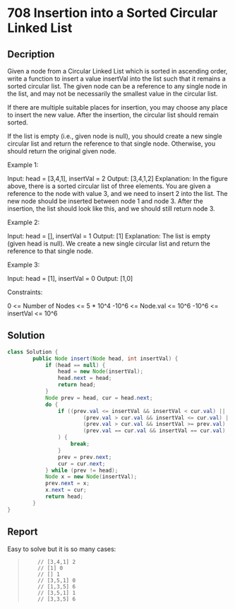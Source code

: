 # 708 Insertion into a Sorted Circular Linked List

## Decription

Given a node from a Circular Linked List which is sorted in ascending order,
write a function to insert a value insertVal into the list such that it remains a sorted circular list.
The given node can be a reference to any single node in the list,
and may not be necessarily the smallest value in the circular list.

If there are multiple suitable places for insertion, you may choose any place to insert the new value.
 After the insertion, the circular list should remain sorted.

If the list is empty (i.e., given node is null),
you should create a new single circular list and return the reference to that single node. 
Otherwise, you should return the original given node.


Example 1:
 
Input: head = [3,4,1], insertVal = 2
Output: [3,4,1,2]
Explanation: In the figure above, there is a sorted circular list of three elements. You are given a reference to the node with value 3, and we need to insert 2 into the list. The new node should be inserted between node 1 and node 3. After the insertion, the list should look like this, and we should still return node 3.

Example 2:

Input: head = [], insertVal = 1
Output: [1]
Explanation: The list is empty (given head is null). We create a new single circular list and return the reference to that single node.

Example 3:

Input: head = [1], insertVal = 0
Output: [1,0]
 
Constraints:

0 <= Number of Nodes <= 5 * 10^4
-10^6 <= Node.val <= 10^6
-10^6 <= insertVal <= 10^6

## Solution

```java
class Solution {
        public Node insert(Node head, int insertVal) {
            if (head == null) {
                head = new Node(insertVal);
                head.next = head;
                return head;
            }
            Node prev = head, cur = head.next;
            do {
                if ((prev.val <= insertVal && insertVal < cur.val) ||
                        (prev.val > cur.val && insertVal <= cur.val) ||
                        (prev.val > cur.val && insertVal >= prev.val) ||
                        (prev.val == cur.val && insertVal == cur.val)
                ) {
                    break;
                }
                prev = prev.next;
                cur = cur.next;
            } while (prev != head);
            Node x = new Node(insertVal);
            prev.next = x;
            x.next = cur;
            return head;
        }
}
```

## Report

Easy to solve but it is so many cases:
>         // [3,4,1] 2
>         // [1] 0
>         // [] 1
>         // [3,5,1] 0
>         // [1,3,5] 6
>         // [3,5,1] 1
>         // [3,3,5] 6
